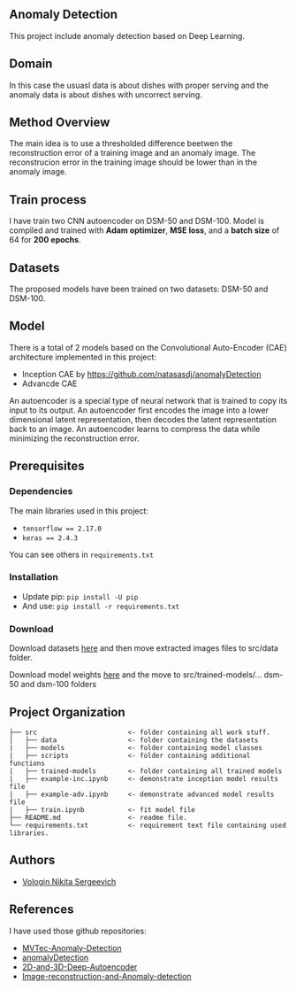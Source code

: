 ## Anomaly Detection
This project include anomaly detection based on Deep Learning.

## Domain
In this case the usuasl data is about dishes with proper serving and the anomaly data is about dishes with uncorrect serving.

## Method Overview 
The main idea is to use a thresholded difference beetwen the reconstruction error of a training image and an anomaly image. The reconstrucion error in the training image should be lower than in the anomaly image.

## Train process
I have train two CNN autoencoder on DSM-50 and DSM-100. Model is compiled and trained with **Adam optimizer**, **MSE loss**, and a **batch size** of 64 for **200 epochs**.

## Datasets
The proposed models have been trained on two datasets: DSM-50 and DSM-100.

## Model
There is a total of 2 models based on the Convolutional Auto-Encoder (CAE) architecture implemented in this project:

* Inception CAE by  https://github.com/natasasdj/anomalyDetection 
* Advancde CAE 
  
An autoencoder is a special type of neural network that is trained to copy its input to its output. An autoencoder first encodes the image into a lower dimensional latent representation, then decodes the latent representation back to an image. An autoencoder learns to compress the data while minimizing the reconstruction error.

## Prerequisites

### Dependencies
The main libraries used in this project:
*  `tensorflow == 2.17.0` 
* `keras == 2.4.3`
  
You can see others in `requirements.txt`

### Installation

* Update pip: `pip install -U pip`
* And use: `pip install -r requirements.txt`

### Download 

Download datasets [here](https://disk.yandex.ru/d/5RngW1_VZEflnw) and then move extracted images files to src/data folder.

Download model weights [here](https://disk.yandex.ru/client/disk/DSM-weights) and the move to src/trained-models/... dsm-50 and dsm-100 folders

## Project Organization
```
├── src                       <- folder containing all work stuff.
│   ├── data                  <- folder containing the datasets
|   ├── models                <- folder containing model classes
|   ├── scripts               <- folder containing additional functions
|   ├── trained-models        <- folder containing all trained models
|   ├── example-inc.ipynb     <- demonstrate inception model results file 
|   ├── example-adv.ipynb     <- demonstrate advanced model results file 
|   ├── train.ipynb           <- fit model file 
├── README.md                 <- readme file.
└── requirements.txt          <- requirement text file containing used libraries.
```

## Authors
* [Vologin Nikita Sergeevich](https://github.com/NikitaVologin)

## References
I have used those github repositories:
* [MVTec-Anomaly-Detection](https://github.com/AdneneBoumessouer/MVTec-Anomaly-Detection/tree/master)
* [anomalyDetection](https://github.com/natasasdj/anomalyDetection/tree/master)
* [2D-and-3D-Deep-Autoencoder](https://github.com/laurahanu/2D-and-3D-Deep-Autoencoder)
* [Image-reconstruction-and-Anomaly-detection](https://github.com/sohamk10/Image-reconstruction-and-Anomaly-detection)
